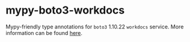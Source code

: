 # mypy-boto3-workdocs

Mypy-friendly type annotations for `boto3` 1.10.22 `workdocs` service.
More information can be found [here](https://github.com/vemel/mypy_boto3).